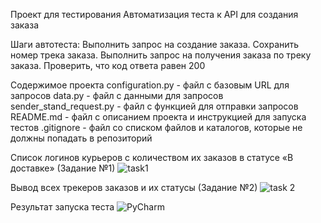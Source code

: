 Проект для тестирования Автоматизация теста к API для создания заказа

Шаги автотеста:
Выполнить запрос на создание заказа.
Сохранить номер трека заказа.
Выполнить запрос на получения заказа по треку заказа.
Проверить, что код ответа равен 200

Содержимое проекта configuration.py - файл с базовым URL для запросов data.py - файл с данными для запросов sender_stand_request.py - файл с функцией для отправки запросов README.md - файл с описанием проекта и инструкцией для запуска тестов .gitignore - файл со списком файлов и каталогов, которые не должны попадать в репозиторий

Cписок логинов курьеров с количеством их заказов в статусе «В доставке» (Задание №1)
![task1](https://github.com/user-attachments/assets/8c8ed31f-e3b1-44d8-99ad-4ad6aa858c59)

Вывод всех трекеров заказов и их статусы (Задание №2)
![task 2](https://github.com/user-attachments/assets/bb0628ec-3536-4173-a6c9-8e2c5e8352ab)

Результат запуска теста
![PyCharm](https://github.com/user-attachments/assets/0acc68f1-d6b0-4fe2-b9d0-cf6392e1d2d8)
